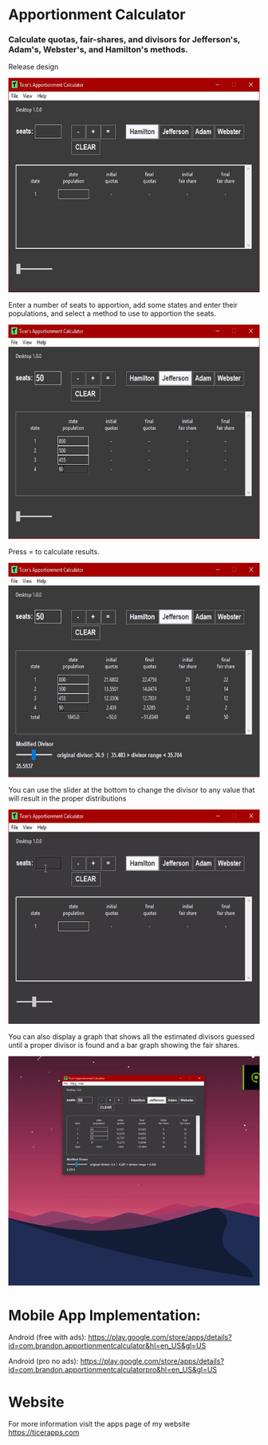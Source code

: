 
# Apportionment Calculator
### Calculate quotas, fair-shares, and divisors for Jefferson's, Adam's, Webster's, and Hamilton's methods.

Release design

<img src="images/image_1.JPG" width="685" height="430">

Enter a number of seats to apportion, add some states and enter their populations, and select a method to use to apportion the seats.

<img src="images/image_2.JPG" width="685" height="430">

Press = to calculate results.

<img src="images/image_3.JPG" width="685" height="430">

You can use the slider at the bottom to change the divisor to any value that will result in the proper distributions

<img src="images/gif_4.gif" width="685" height="430">

You can also display a graph that shows all the estimated divisors guessed until a proper divisor is found and a bar graph showing the fair shares.

<img src="images/gif_5.gif" width="685" height="460">

# Mobile App Implementation:
Android (free with ads): https://play.google.com/store/apps/details?id=com.brandon.apportionmentcalculator&hl=en_US&gl=US

Android (pro no ads): https://play.google.com/store/apps/details?id=com.brandon.apportionmentcalculatorpro&hl=en_US&gl=US

# Website
For more information visit the apps page of my website https://ticerapps.com
